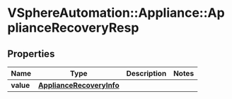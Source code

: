 # VSphereAutomation::Appliance::ApplianceRecoveryResp

## Properties
Name | Type | Description | Notes
------------ | ------------- | ------------- | -------------
**value** | [**ApplianceRecoveryInfo**](ApplianceRecoveryInfo.md) |  | 


